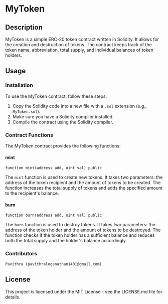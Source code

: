 # MyToken

## Description

MyToken is a simple ERC-20 token contract written in Solidity. It allows for the creation and destruction of tokens. The contract keeps track of the token name, abbreviation, total supply, and individual balances of token holders.

## Usage

### Installation

To use the MyToken contract, follow these steps:

1. Copy the Solidity code into a new file with a `.sol` extension (e.g., `MyToken.sol`).
2. Make sure you have a Solidity compiler installed.
3. Compile the contract using the Solidity compiler.

### Contract Functions

The MyToken contract provides the following functions:

#### mint

```solidity
function mint(address add, uint val) public
```

The `mint` function is used to create new tokens. It takes two parameters: the address of the token recipient and the amount of tokens to be created. The function increases the total supply of tokens and adds the specified amount to the recipient's balance.

#### burn

```solidity
function burn(address add, uint val) public
```

The `burn` function is used to destroy tokens. It takes two parameters: the address of the token holder and the amount of tokens to be destroyed. The function checks if the token holder has a sufficient balance and reduces both the total supply and the holder's balance accordingly.

### Contributors
```
Pavithra (pavithraloganathan1401@gmail.com)
```

## License

This project is licensed under the MIT License - see the LICENSE.md file for details.
